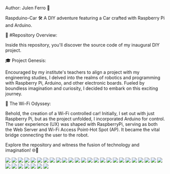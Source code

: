 Author: Julen Ferro 🚗

Raspduino-Car 🛠️
A DIY adventure featuring a Car crafted with Raspberry Pi and Arduino.

📁 #Repository Overview:

Inside this repository, you'll discover the source code of my inaugural DIY project.

🎓 Project Genesis:

Encouraged by my institute's teachers to align a project with my engineering studies, I delved into the realms of robotics and programming with Raspberry Pi, Arduino, and other electronic boards. Fueled by boundless imagination and curiosity, I decided to embark on this exciting journey.

🚗 The Wi-Fi Odyssey:

Behold, the creation of a Wi-Fi controlled car! Initially, I set out with just Raspberry Pi, but as the project unfolded, I incorporated Arduino for control. The user experience (UX) was shaped with RaspberryPi, serving as both the Web Server and Wi-Fi Access Point-Hot Spot (AP). It became the vital bridge connecting the user to the robot.

Explore the repository and witness the fusion of technology and imagination! 🌐🤖


<img src="https://github.com/ferriitoo/Raspduino-Car/blob/master/Argazkiak/20170221_175949.jpg"/>
<img src="https://github.com/ferriitoo/Raspduino-Car/blob/master/Argazkiak/20170221_180357.jpg"/>
<img src="https://github.com/ferriitoo/Raspduino-Car/blob/master/Argazkiak/20170221_180429.jpg"/>
<img src="https://github.com/ferriitoo/Raspduino-Car/blob/master/Argazkiak/20170221_180444.jpg"/>
<img src="https://github.com/ferriitoo/Raspduino-Car/blob/master/Argazkiak/20170221_180512.jpg"/>
<img src="https://github.com/ferriitoo/Raspduino-Car/blob/master/Argazkiak/20170221_180623.jpg"/>
<img src="https://github.com/ferriitoo/Raspduino-Car/blob/master/Argazkiak/20170221_180659.jpg"/>
<img src="https://github.com/ferriitoo/Raspduino-Car/blob/master/Argazkiak/20170221_182619.jpg"/>
<img src="https://github.com/ferriitoo/Raspduino-Car/blob/master/Argazkiak/20170221_182625.jpg"/>
<img src="https://github.com/ferriitoo/Raspduino-Car/blob/master/Argazkiak/20170221_182659.jpg"/>
<img src="https://github.com/ferriitoo/Raspduino-Car/blob/master/Argazkiak/20170221_182723.jpg"/>
<img src="https://github.com/ferriitoo/Raspduino-Car/blob/master/Argazkiak/20170221_182725.jpg"/>
<img src="https://github.com/ferriitoo/Raspduino-Car/blob/master/Argazkiak/20170221_182727.jpg"/>
<img src="https://github.com/ferriitoo/Raspduino-Car/blob/master/Argazkiak/20170221_182739.jpg"/>
<img src="https://github.com/ferriitoo/Raspduino-Car/blob/master/Argazkiak/20170221_182744.jpg"/>
<img src="https://github.com/ferriitoo/Raspduino-Car/blob/master/Argazkiak/20170221_185637.jpg"/>
<img src="https://github.com/ferriitoo/Raspduino-Car/blob/master/Argazkiak/20170302_232146-1.jpg"/>
<img src="https://github.com/ferriitoo/Raspduino-Car/blob/master/Argazkiak/20170302_232325.jpg"/>
<img src="https://github.com/ferriitoo/Raspduino-Car/blob/master/Argazkiak/20170302_232357-1.jpg"/>
<img src="https://github.com/ferriitoo/Raspduino-Car/blob/master/Argazkiak/20170302_233335-1.jpg"/>
<img src="https://github.com/ferriitoo/Raspduino-Car/blob/master/Argazkiak/IMG_20170221_184340_278.JPG"/>
<img src="https://github.com/ferriitoo/Raspduino-Car/blob/master/Argazkiak/IMG_20170221_184625_993.JPG"/>
<img src="https://github.com/ferriitoo/Raspduino-Car/blob/master/Argazkiak/IMG_20170221_185021_256.JPG"/>
<img src="https://github.com/ferriitoo/Raspduino-Car/blob/master/Argazkiak/IMG_20170221_232741_919.JPG"/>
<img src="https://github.com/ferriitoo/Raspduino-Car/blob/master/Argazkiak/IMG_20170221_233518_179.JPG"/>
<img src="https://github.com/ferriitoo/Raspduino-Car/blob/master/Argazkiak/IMG_20170221_234055_561.JPG"/>
<img src="https://github.com/ferriitoo/Raspduino-Car/blob/master/Argazkiak/IMG_20170221_234117_467.JPG"/>
<img src="https://github.com/ferriitoo/Raspduino-Car/blob/master/Argazkiak/IMG_20170302_000133_372.JPG"/>
<img src="https://github.com/ferriitoo/Raspduino-Car/blob/master/Argazkiak/IMG_20170302_000152_800.JPG"/>
<img src="https://github.com/ferriitoo/Raspduino-Car/blob/master/Argazkiak/IMG_20170302_125153_696.JPG"/>
<img src="https://github.com/ferriitoo/Raspduino-Car/blob/master/Argazkiak/Screenshot_2017-02-21-18-57-24.png"/>
<img src="https://github.com/ferriitoo/Raspduino-Car/blob/master/Argazkiak/Screenshot_2017-03-03-00-19-04.png"/>
